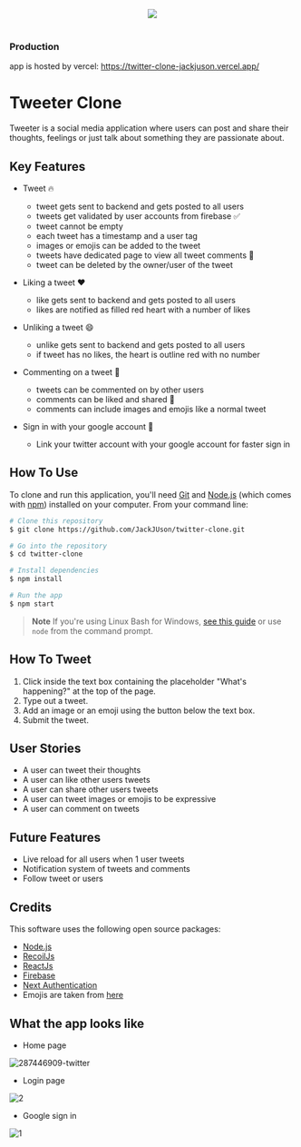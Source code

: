 <p align="center">
  <img src="https://user-images.githubusercontent.com/108652931/212784099-d20d93e0-c13f-44a8-b5fb-dc485de5755c.png"
</p>

<br/>
<br/>

### Production
app is hosted by vercel: https://twitter-clone-jackjuson.vercel.app/


# Tweeter Clone
Tweeter is a social media application where users can post and share their thoughts, feelings or just talk about something they are passionate about.

## Key Features
- Tweet 🔥
  - tweet gets sent to backend and gets posted to all users
  - tweets get validated by user accounts from firebase ✅
  - tweet cannot be empty
  - each tweet has a timestamp and a user tag
  - images or emojis can be added to the tweet
  - tweets have dedicated page to view all tweet comments 🤝
  - tweet can be deleted by the owner/user of the tweet

- Liking a tweet ❤️
  - like gets sent to backend and gets posted to all users
  - likes are notified as filled red heart with a number of likes

- Unliking a tweet 😄
  - unlike gets sent to backend and gets posted to all users
  - if tweet has no likes, the heart is outline red with no number

- Commenting on a tweet 💬
  - tweets can be commented on by other users
  - comments can be liked and shared 🎉
  - comments can include images and emojis like a normal tweet

- Sign in with your google account 🤖
  - Link your twitter account with your google account for faster sign in

## How To Use
To clone and run this application, you'll need [Git](https://git-scm.com) and [Node.js](https://nodejs.org/en/download/) (which comes with [npm](http://npmjs.com)) installed on your computer. From your command line:

```bash
# Clone this repository
$ git clone https://github.com/JackJUson/twitter-clone.git

# Go into the repository
$ cd twitter-clone

# Install dependencies
$ npm install

# Run the app
$ npm start
```
> **Note**
> If you're using Linux Bash for Windows, [see this guide](https://www.howtogeek.com/261575/how-to-run-graphical-linux-desktop-applications-from-windows-10s-bash-shell/) or use `node` from the command prompt.


## How To Tweet
1. Click inside the text box containing the placeholder "What's happening?" at the top of the page.
2. Type out a tweet.
3. Add an image or an emoji using the button below the text box.
4. Submit the tweet.

## User Stories
- A user can tweet their thoughts
- A user can like other users tweets
- A user can share other users tweets
- A user can tweet images or emojis to be expressive
- A user can comment on tweets

## Future Features
- Live reload for all users when 1 user tweets
- Notification system of tweets and comments
- Follow tweet or users

## Credits
This software uses the following open source packages:

- [Node.js](https://nodejs.org/)
- [RecoilJs](https://recoiljs.org/)
- [ReactJs](https://reactjs.org/)
- [Firebase](https://firebase.google.com/)
- [Next Authentication](https://next-auth.js.org/)
- Emojis are taken from [here](https://emojiguide.com/)

## What the app looks like
- Home page

![287446909-twitter](https://user-images.githubusercontent.com/108652931/212782960-0f742399-ceff-4d1a-992f-53430013e8f5.PNG)

- Login page

![2](https://user-images.githubusercontent.com/108652931/212921239-b3bf965d-ca19-484e-b36b-3ae41c627ca4.PNG)

- Google sign in

![1](https://user-images.githubusercontent.com/108652931/212921268-fb48d390-a4f5-4bd0-8977-afe08b55adea.PNG)

